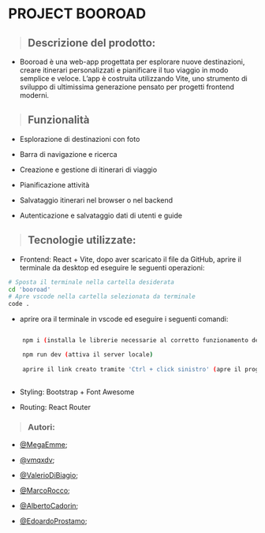 # PROJECT BOOROAD

> ## Descrizione del prodotto:

- Booroad è una web-app progettata per esplorare nuove destinazioni, creare itinerari personalizzati e pianificare il tuo viaggio in modo semplice e veloce. L’app è costruita utilizzando Vite, uno strumento di sviluppo di ultimissima generazione pensato per progetti frontend moderni.

> ## Funzionalità

- Esplorazione di destinazioni con foto

- Barra di navigazione e ricerca

- Creazione e gestione di itinerari di viaggio

- Pianificazione attività

- Salvataggio itinerari nel browser o nel backend

- Autenticazione e salvataggio dati di utenti e guide

> ## Tecnologie utilizzate:

- Frontend: React + Vite, dopo aver scaricato il file da GitHub, aprire il terminale da desktop ed eseguire le seguenti operazioni:

```bash
# Sposta il terminale nella cartella desiderata
cd 'booroad'
# Apre vscode nella cartella selezionata da terminale
code .
```

 - aprire ora il terminale in vscode ed eseguire i seguenti comandi:

```bash

    npm i (installa le librerie necessarie al corretto funzionamento del programma)

    npm run dev (attiva il server locale)
    
    aprire il link creato tramite 'Ctrl + click sinistro' (apre il programma nel browser)
    
```

- Styling: Bootstrap + Font Awesome

- Routing: React Router

> ### Autori:

- [@MegaEmme](https://www.github.com/MegaEmme);

- [@vmqxdv](https://github.com/vmqxdv);

- [@ValerioDiBiagio](https://github.com/ValerioDiBiagio);

- [@MarcoRocco](https://github.com/Marco-Rocco);

- [@AlbertoCadorin](https://github.com/AlbertoCadorin);

- [@EdoardoProstamo](https://github.com/EdoardoProstamo);


